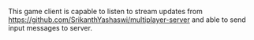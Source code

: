 This game client is capable to listen to stream updates from
https://github.com/SrikanthYashaswi/multiplayer-server  and able to send input messages to server.
